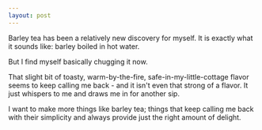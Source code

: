 ```yaml
---
layout: post
---
```


Barley tea has been a relatively new discovery for myself. It is exactly what it sounds like: barley boiled in hot water. 

But I find myself basically chugging it now. 

That slight bit of toasty, warm-by-the-fire, safe-in-my-little-cottage flavor seems to keep calling me back - and it isn't even that strong of a flavor. It just whispers to me and draws me in for another sip. 

I want to make more things like barley tea; things that keep calling me back with their simplicity and always provide just the right amount of delight.